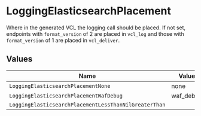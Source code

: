 # LoggingElasticsearchPlacement

Where in the generated VCL the logging call should be placed. If not set, endpoints with `format_version` of 2 are placed in `vcl_log` and those with `format_version` of 1 are placed in `vcl_deliver`.



## Values

| Name                                                  | Value                                                 |
| ----------------------------------------------------- | ----------------------------------------------------- |
| `LoggingElasticsearchPlacementNone`                   | none                                                  |
| `LoggingElasticsearchPlacementWafDebug`               | waf_debug                                             |
| `LoggingElasticsearchPlacementLessThanNilGreaterThan` | <nil>                                                 |